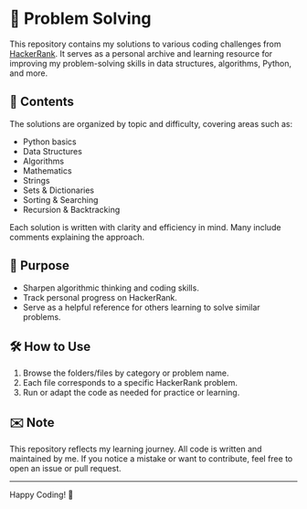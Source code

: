 # 🧠 Problem Solving

This repository contains my solutions to various coding challenges from [HackerRank](https://www.hackerrank.com/). It serves as a personal archive and learning resource for improving my problem-solving skills in data structures, algorithms, Python, and more.

## 📂 Contents

The solutions are organized by topic and difficulty, covering areas such as:
- Python basics
- Data Structures
- Algorithms
- Mathematics
- Strings
- Sets & Dictionaries
- Sorting & Searching
- Recursion & Backtracking

Each solution is written with clarity and efficiency in mind. Many include comments explaining the approach.

## 🎯 Purpose

- Sharpen algorithmic thinking and coding skills.
- Track personal progress on HackerRank.
- Serve as a helpful reference for others learning to solve similar problems.

## 🛠️ How to Use

1. Browse the folders/files by category or problem name.
2. Each file corresponds to a specific HackerRank problem.
3. Run or adapt the code as needed for practice or learning.

## ✉️ Note

This repository reflects my learning journey. All code is written and maintained by me. If you notice a mistake or want to contribute, feel free to open an issue or pull request.

---

Happy Coding! 🚀
